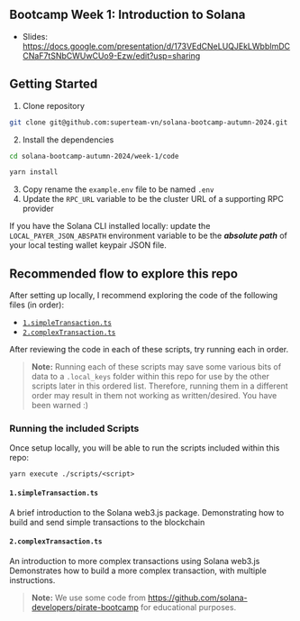  ## Bootcamp Week 1: Introduction to Solana

- Slides: https://docs.google.com/presentation/d/173VEdCNeLUQJEkLWbbImDCCNaF7tSNbCWUwCUo9-Ezw/edit?usp=sharing

## Getting Started

1. Clone repository

```bash
git clone git@github.com:superteam-vn/solana-bootcamp-autumn-2024.git
```

2. Install the dependencies

```bash
cd solana-bootcamp-autumn-2024/week-1/code

yarn install
```

3. Copy rename the `example.env` file to be named `.env`
4. Update the `RPC_URL` variable to be the cluster URL of a supporting RPC provider

If you have the Solana CLI installed locally: update the `LOCAL_PAYER_JSON_ABSPATH` environment
variable to be the **_absolute path_** of your local testing wallet keypair JSON file.

## Recommended flow to explore this repo

After setting up locally, I recommend exploring the code of the following files (in order):

- [`1.simpleTransaction.ts`](./scripts/1.simpleTransaction.ts)
- [`2.complexTransaction.ts`](./scripts/2.complexTransaction.ts)

After reviewing the code in each of these scripts, try running each in order.

> **Note:** Running each of these scripts may save some various bits of data to a `.local_keys`
> folder within this repo for use by the other scripts later in this ordered list. Therefore,
> running them in a different order may result in them not working as written/desired. You have been
> warned :)

### Running the included Scripts

Once setup locally, you will be able to run the scripts included within this repo:

```
yarn execute ./scripts/<script>
```

#### `1.simpleTransaction.ts`

A brief introduction to the Solana web3.js package. Demonstrating how to build and send simple
transactions to the blockchain

#### `2.complexTransaction.ts`

An introduction to more complex transactions using Solana web3.js Demonstrates how to build a more
complex transaction, with multiple instructions.

> **Note:** We use some code from https://github.com/solana-developers/pirate-bootcamp for
> educational purposes.
